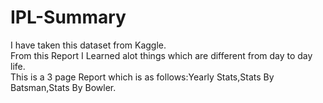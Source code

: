# IPL-Summary

I have taken this dataset from Kaggle.<br>From this Report I Learned  alot things which are different from day to day life.<br>
This is a 3 page Report which is as follows:Yearly Stats,Stats By Batsman,Stats By Bowler.

